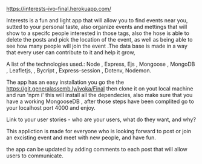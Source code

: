 https://interests-ivo-final.herokuapp.com/

Interests is a fun and light app that will allow you to find events near you,
sutted to your personal taste, also organize events and mettings that will show
to a specifc people interested in those tags, also the hose is able to delete the posts
and pick the location of the event, as well as being able to see how many people will join
the event .The data base is made in a way
that every user can contribute to it and help it grow,

A list of the technologies used.:
Node , Express, Ejs , Mongoose , MongoDB , Leafletjs, , Bycript , Express-session , Dotenv, Nodemon.

The app has an easy installation you go the the https://git.generalassemb.ly/ivoka/Final
then clone it on yout local machine and run 'npm i' this will install all the dependecies,
also make sure that you have a working MongooseDB , after those steps have been complited
go to your localhost port 4000 and enjoy.

Link to your user stories - who are your users, what do they want, and why?

This appliction is made for everyone who is looking forward
to post or join an excisting event and meet with new people,
and have fun.

the app can be updated by adding comments to each post that will allow users to communicate.
